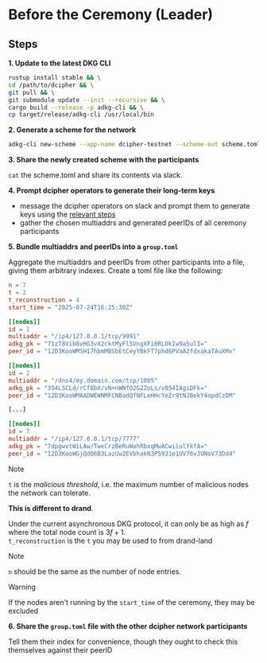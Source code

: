 # Before the Ceremony (Leader)

## Steps

**1. Update to the latest DKG CLI**

```bash
rustup install stable && \
cd /path/to/dcipher && \
git pull && \
git submodule update --init --recursive && \
cargo build --release -p adkg-cli && \
cp target/release/adkg-cli /usr/local/bin
```

**2. Generate a scheme for the network**

```bash
adkg-cli new-scheme --app-name dcipher-testnet --scheme-out scheme.toml
```

**3. Share the newly created scheme with the participants**

`cat` the scheme.toml and share its contents via slack.

**4. Prompt dcipher operators to generate their long-term keys**

- message the dcipher operators on slack and prompt them to generate keys using the [relevant steps](./operator-key-generation.md)
- gather the chosen multiaddrs and generated peerIDs of all ceremony participants

**5. Bundle multiaddrs and peerIDs into a `group.toml`**

Aggregate the multiaddrs and peerIDs from other participants into a file, giving them arbitrary indexes.
Create a toml file like the following:

```toml
n = 7
t = 2
t_reconstruction = 4
start_time = "2025-07-24T16:25:30Z"

[[nodes]]
id = 1
multiaddr = "/ip4/127.0.0.1/tcp/9991"
adkg_pk = "71zT8Vib8vHG3vX2cktMyFl5VngXFi8RLOkIw9a5ulI="
peer_id = "12D3KooWMSH17hbmMBSbEtCeyYBkFT7phd6PVaA2fdxakaTAuXMx"

[[nodes]]
id = 2
multiaddr = "/dns4/my.domain.com/tcp/1005"
adkg_pk = "354LSCLd/rCf8bX/vN+nWNfO2G2ZoLs/v054IAgiDFk="
peer_id = "12D3KooWMAADWEWNMFCNBadQfNFLeHHcYeZr9tNJBekY4opdCzDM"

[...]

[[nodes]]
id = 7
multiaddr = "/ip4/127.0.0.1/tcp/7777"
adkg_pk = "7dpgwvtWiLAw/TweCrzBeRuWahRbxqMwACwiiulYkfA="
peer_id = "12D3KooWGjQdQ6B3LazUw2EVbhakN3P5931e1UV76vJUNoV73Dd4"
```

> [!NOTE]
> `t` is the _malicious threshold_, i.e. the maximum number of malicious nodes the network can tolerate. 
>
> **This is different to drand**. 
>
> Under the current asynchronous DKG protocol, it can only be as high as $f$ where the total node count is $3f + 1$.  
> `t_reconstruction` is the `t` you may be used to from drand-land

> [!NOTE]
> `n` should be the same as the number of node entries.

> [!WARNING]
> If the nodes aren't running by the `start_time` of the ceremony, they may be excluded

**6. Share the `group.toml` file with the other dcipher network participants**

Tell them their index for convenience, though they ought to check this themselves against their peerID

